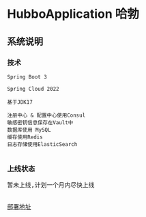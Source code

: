 # HubboApplication 哈勃

## 系统说明

### 技术

```text
Spring Boot 3

Spring Cloud 2022

基于JDK17 

注册中心 & 配置中心使用Consul
敏感密钥信息保存在Vault中
数据库使用 MySQL
缓存使用Redis
日志存储使用ElasticSearch


```

### 上线状态

<pre>暂未上线,计划一个月内尽快上线</pre>
<br>
<a href="https://www.hubbo.cn">部署地址</a>

